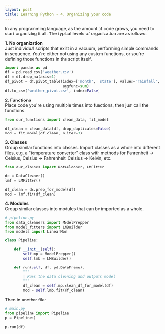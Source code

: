 ```yaml
---
layout: post
title: Learning Python - 4. Organizing your code
---
```


In any programming language, as the amount of code grows, you need to start organizing it all. The typical levels of organization are as follows:

**1. No organization** <br>
Just individual scripts that exist in a vacuum, performing simple commands in sequence. You're either not using any custom functions, or you're defining those functions in the script itself.

```python
import pandas as pd
df = pd.read_csv('weather.csv')
df = df.drop_na(axis=1)
df_pivot = df.pivot_table(index=['month', 'state'], values='rainfall',
                          aggfunc=sum)
df.to_csv('weather_pivot.csv', index=False)
```

**2. Functions** <br>
Place code you're using multiple times into functions, then just call the functions.<br>
```python
from our_functions import clean_data, fit_model

df_clean = clean_data(df, drop_duplicates=False)
mod = fit_model(df_clean, n_iter=3)
```

**3. Classes** <br>
Group similar functions into classes. Import classes as a whole into different files, e.g. a "temperature converter" class with methods for Fahrenheit -> Celsius, Celsius -> Fahrenheit, Celsius -> Kelvin, etc.<br>
```python
from our_classes import DataCleaner, LMFitter

dc = DataCleaner()
lmf = LMFitter()

df_clean = dc.prep_for_model(df)
mod = lmf.fit(df_clean)
```

**4. Modules** <br>
Group similar classes into modules that can be imported as a whole. <br>
```python
# pipeline.py
from data_cleaners import ModelPrepper
from model_fitters import LMBuilder
from models import LinearMod

class Pipeline:

    def __init__(self):
        self.mp = ModelPrepper()
        self.lmb = LMBuilder()

    def run(self, df: pd.DataFrame):
        """
        | Runs the data cleaning and outputs model
        """
        df_clean = self.mp.clean_df_for_model(df)
        mod = self.lmb.fit(df_clean)

```
Then in another file:
```python
# main.py
from pipeline import Pipeline
p = Pipeline()

p.run(df)
```

